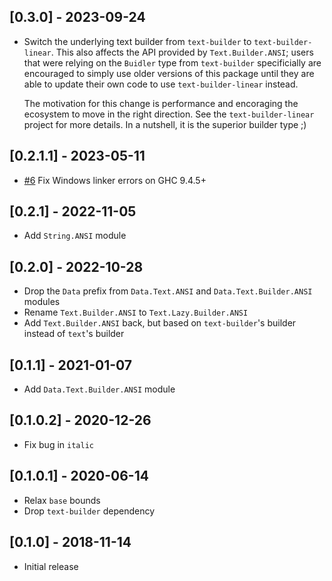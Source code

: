 ## [0.3.0] - 2023-09-24

- Switch the underlying text builder from `text-builder` to `text-builder-linear`. This also affects the API provided by
  `Text.Builder.ANSI`; users that were relying on the `Buidler` type from `text-builder` specificially are encouraged
  to simply use older versions of this package until they are able to update their own code to use `text-builder-linear`
  instead.

  The motivation for this change is performance and encoraging the ecosystem to move in the right direction. See the
  `text-builder-linear` project for more details. In a nutshell, it is the superior builder type ;)

## [0.2.1.1] - 2023-05-11

- [#6](https://github.com/mitchellwrosen/text-ansi/pull/6) Fix Windows linker errors on GHC 9.4.5+

## [0.2.1] - 2022-11-05

- Add `String.ANSI` module

## [0.2.0] - 2022-10-28

- Drop the `Data` prefix from `Data.Text.ANSI` and `Data.Text.Builder.ANSI` modules
- Rename `Text.Builder.ANSI` to `Text.Lazy.Builder.ANSI`
- Add `Text.Builder.ANSI` back, but based on `text-builder`'s builder instead of `text`'s builder

## [0.1.1] - 2021-01-07

- Add `Data.Text.Builder.ANSI` module

## [0.1.0.2] - 2020-12-26

- Fix bug in `italic`

## [0.1.0.1] - 2020-06-14

- Relax `base` bounds
- Drop `text-builder` dependency

## [0.1.0] - 2018-11-14

- Initial release

